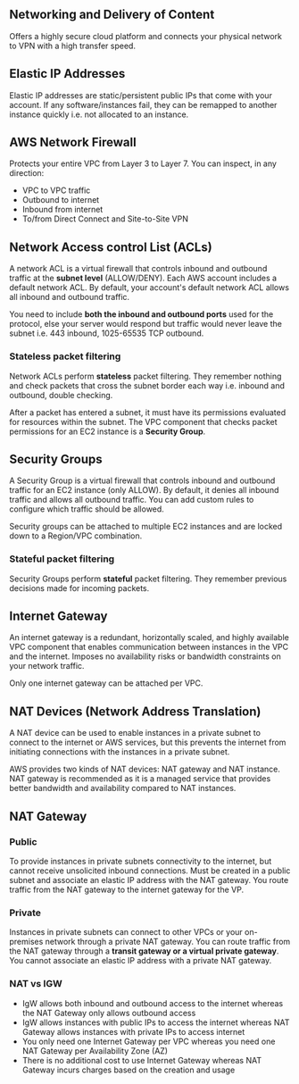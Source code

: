 ## Networking and Delivery of Content

Offers a highly secure cloud platform and connects your physical network to VPN with a high transfer speed.

## Elastic IP Addresses

Elastic IP addresses are static/persistent public IPs that come with your account. If any software/instances fail, they can be remapped to another instance quickly i.e. not allocated to an instance.

## AWS Network Firewall

Protects your entire VPC from Layer 3 to Layer 7. You can inspect, in any direction:

- VPC to VPC traffic
- Outbound to internet
- Inbound from internet
- To/from Direct Connect and Site-to-Site VPN

## Network Access control List (ACLs)

A network ACL is a virtual firewall that controls inbound and outbound traffic at the **subnet level** (ALLOW/DENY). Each AWS account includes a default network ACL. By default, your account's default network ACL allows all inbound and outbound traffic.

You need to include **both the inbound and outbound ports** used for the protocol, else your server would respond but traffic would never leave the subnet i.e. 443 inbound, 1025-65535 TCP outbound.

### Stateless packet filtering

Network ACLs perform **stateless** packet filtering. They remember nothing and check packets that cross the subnet border each way i.e. inbound and outbound, double checking.

After a packet has entered a subnet, it must have its permissions evaluated for resources within the subnet. The VPC component that checks packet permissions for an EC2 instance is a **Security Group**.

## Security Groups

A Security Group is a virtual firewall that controls inbound and outbound traffic for an EC2 instance (only ALLOW). By default, it denies all inbound traffic and allows all outbound traffic. You can add custom rules to configure which traffic should be allowed.

Security groups can be attached to multiple EC2 instances and are locked down to a Region/VPC combination.

### Stateful packet filtering

Security Groups perform **stateful** packet filtering. They remember previous decisions made for incoming packets.

## Internet Gateway

An internet gateway is a redundant, horizontally scaled, and highly available VPC component that enables communication between instances in the VPC and the internet. Imposes no availability risks or bandwidth constraints on your network traffic.

Only one internet gateway can be attached per VPC.

## NAT Devices (Network Address Translation)

A NAT device can be used to enable instances in a private subnet to connect to the internet or AWS services, but this prevents the internet from initiating connections with the instances in a private subnet.

AWS provides two kinds of NAT devices: NAT gateway and NAT instance. NAT gateway is recommended as it is a managed service that provides better bandwidth and availability compared to NAT instances.

## NAT Gateway

### Public

To provide instances in private subnets connectivity to the internet, but cannot receive unsolicited inbound connections. Must be created in a public subnet and associate an elastic IP address with the NAT gateway. You route traffic from the NAT gateway to the internet gateway for the VP.

### Private

Instances in private subnets can connect to other VPCs or your on-premises network through a private NAT gateway. You can route traffic from the NAT gateway through a **transit gateway or a virtual private gateway**. You cannot associate an elastic IP address with a private NAT gateway.

### NAT vs IGW

- IgW allows both inbound and outbound access to the internet whereas the NAT Gateway only allows outbound access
- IgW allows instances with public IPs to access the internet whereas NAT Gateway allows instances with private IPs to access internet
- You only need one Internet Gateway per VPC whereas you need one NAT Gateway per Availability Zone (AZ)
- There is no additional cost to use Internet Gateway whereas NAT Gateway incurs charges based on the creation and usage
